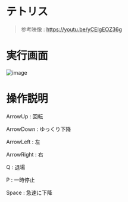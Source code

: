 # テトリス
>参考映像 : https://youtu.be/yCEIgEOZ36g
# 実行画面
![image](https://user-images.githubusercontent.com/77241591/172055542-5448c228-55b6-4e80-848c-73bdfd809b45.png)

# 操作説明
ArrowUp : 回転

ArrowDown : ゆっくり下降

ArrowLeft : 左

ArrowRight : 右

Q : 退場

P : 一時停止

Space : 急速に下降
